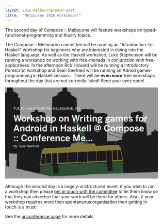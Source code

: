 ```yaml
---
layout: 2016-melbourne/news-post
title:  "Melbourne 2016 Workshops!"
---
```



The second day of Compose :: Melbourne will feature workshops on
typed-functional-programming and theory topics.

The Compose :: Melbourne committee will be running an "Introduction-To-Haskell"
workshop for beginners who are interested in diving into the Haskell language.
As well as the Haskell workshop, Luke Stephenson will be running a workshop
on working with free-monads in conjunction with free-applicatives.
In the afternoon Rob Howard will be running a introductory
Purescript workshop and Sean Seefried will be running an Adroid games-programming
in Haskell session... There will be <strong>even <em>more</em></strong>
free workshops throughout the day that are not currently listed! Keep your
eyes open!

<img src="/assets/img/2016-melbourne/sean-workshop-splash.png" />


Although the second day is a largely-unstructured event, if you wish to run
a workshop then please <a href="mailto:composemel-admin@googlegroups.com">get in touch with the committee</a>
to let them know so that they can advertise that your work will be there for others.
Also, if your workshop requires more than spontaneous organisation then
getting in touch is a must!

See the <a href="/2016-melbourne/unconference">unconference page</a> for more details.
